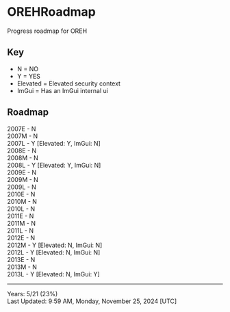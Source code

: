 # OREHRoadmap
Progress roadmap for OREH

## Key
* N = NO
* Y = YES
* Elevated = Elevated security context
* ImGui = Has an ImGui internal ui   

## Roadmap
2007E - N   
2007M - N   
2007L - Y [Elevated: Y, ImGui: N]   
2008E - N   
2008M - N   
2008L - Y [Elevated: Y, ImGui: N]   
2009E - N   
2009M - N   
2009L - N   
2010E - N   
2010M - N   
2010L - N   
2011E - N   
2011M - N   
2011L - N   
2012E - N   
2012M - Y [Elevated: N, ImGui: N]   
2012L - Y [Elevated: N, ImGui: N]   
2013E - N   
2013M - N   
2013L - Y [Elevated: N, ImGui: Y]   

-------------------------------------------
Years: 5/21 (23%)    
Last Updated: 9:59 AM, Monday, November 25, 2024 [UTC]
